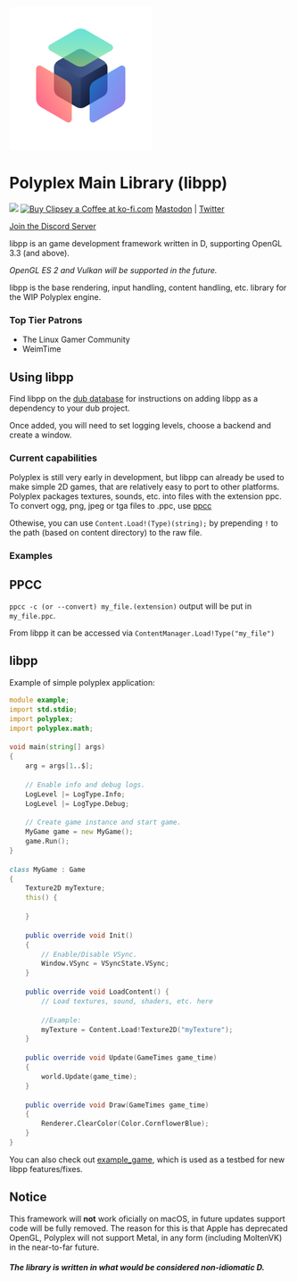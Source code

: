 [![Polyplex Logo][logo]](https://github.com/PolyplexEngine/branding)

# Polyplex Main Library (libpp)
<a href="https://www.patreon.com/bePatron?u=10156994" data-patreon-widget-type="become-patron-button"><img class="s5qsvfm-0 fIpNGV" src="https://c5.patreon.com/external/logo/become_a_patron_button.png"></a></img> <a href='https://ko-fi.com/O4O59UGN' target='_blank'><img height='36' style='border:0px;height:36px;' src='https://az743702.vo.msecnd.net/cdn/kofi2.png?v=0' border='0' alt='Buy Clipsey a Coffee at ko-fi.com' /></a> [Mastodon](https://mastodon.social/@Polyplex) | [Twitter](https://twitter.com/polyplexengine)

[Join the Discord Server](https://discord.gg/Dus5ArV)


libpp is an game development framework written in D, supporting OpenGL 3.3 (and above). 

_OpenGL ES 2 and Vulkan will be supported in the future._

libpp is the base rendering, input handling, content handling, etc. library for the WIP Polyplex engine.

### Top Tier Patrons
* The Linux Gamer Community
* WeimTime

## Using libpp
Find libpp on the [dub database](https://code.dlang.org/packages/pp) for instructions on adding libpp as a dependency to your dub project.

Once added, you will need to set logging levels, choose a backend and create a window.

### Current capabilities
Polyplex is still very early in development, but libpp can already be used to make simple 2D games, that are relatively easy to port to other platforms.
Polyplex packages textures, sounds, etc. into files with the extension ppc. To convert ogg, png, jpeg or tga files to .ppc, use [ppcc](https://github.com/PolyplexEngine/ppcc)

Othewise, you can use `Content.Load!(Type)(string);` by prepending `!` to the path (based on content directory) to the raw file.


### Examples
## PPCC
`ppcc -c (or --convert) my_file.(extension)` output will be put in `my_file.ppc`.

From libpp it can be accessed via `ContentManager.Load!Type("my_file")`

## libpp
Example of simple polyplex application:
```d
module example;
import std.stdio;
import polyplex;
import polyplex.math;

void main(string[] args)
{
	arg = args[1..$];

	// Enable info and debug logs.
	LogLevel |= LogType.Info;
	LogLevel |= LogType.Debug;

	// Create game instance and start game.
	MyGame game = new MyGame();
	game.Run();
}

class MyGame : Game
{
	Texture2D myTexture;
	this() {

	}

	public override void Init()
	{
		// Enable/Disable VSync.
		Window.VSync = VSyncState.VSync;
	}

	public override void LoadContent() {
		// Load textures, sound, shaders, etc. here

		//Example:
		myTexture = Content.Load!Texture2D("myTexture");
	}	

	public override void Update(GameTimes game_time)
	{
		world.Update(game_time);
	}

	public override void Draw(GameTimes game_time)
	{
		Renderer.ClearColor(Color.CornflowerBlue);
	}
}

```

You can also check out [example_game](http://github.com/PolyplexEngine/example_game), which is used as a testbed for new libpp features/fixes.

## Notice
This framework will **not** work oficially on macOS, in future updates support code will be fully removed. The reason for this is that Apple has deprecated OpenGL, Polyplex will not support Metal, in any form (including MoltenVK) in the near-to-far future.

##### The library is written in what would be considered non-idiomatic D.

[logo]: https://raw.githubusercontent.com/PolyplexEngine/branding/master/flat/libpp-pngs/libpp_transparent%40256w.png
